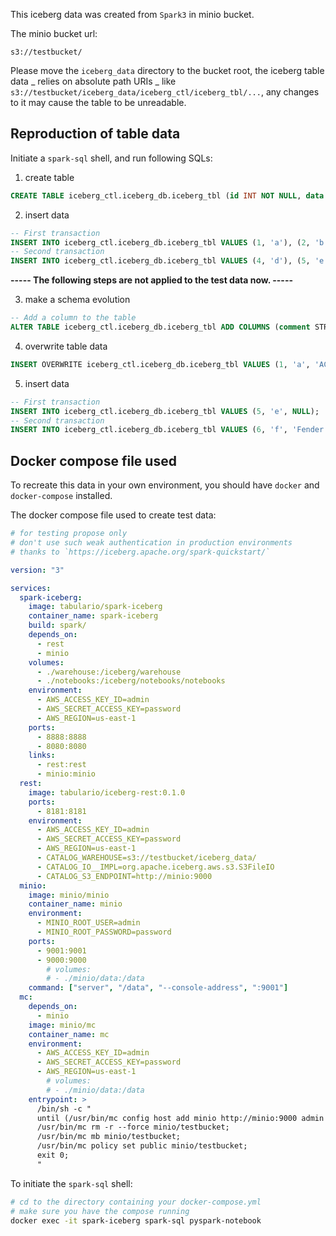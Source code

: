 This iceberg data was created from `Spark3` in minio bucket.

The minio bucket url:

```
s3://testbucket/
```

Please move the `iceberg_data` directory to the bucket root,
the iceberg table data _ relies on absolute path URIs _ like `s3://testbucket/iceberg_data/iceberg_ctl/iceberg_tbl/...`,
any changes to it may cause the table to be unreadable.

## Reproduction of table data

Initiate a `spark-sql` shell, and run following SQLs:

1. create table

```sql
CREATE TABLE iceberg_ctl.iceberg_db.iceberg_tbl (id INT NOT NULL, data STRING NOT NULL) USING ICEBERG;
```

2. insert data

```sql
-- First transaction
INSERT INTO iceberg_ctl.iceberg_db.iceberg_tbl VALUES (1, 'a'), (2, 'b'), (3, 'c');
-- Second transaction
INSERT INTO iceberg_ctl.iceberg_db.iceberg_tbl VALUES (4, 'd'), (5, 'e'), (6, 'd');
```

**----- The following steps are not applied to the test data now. -----**

3. make a schema evolution

```sql
-- Add a column to the table
ALTER TABLE iceberg_ctl.iceberg_db.iceberg_tbl ADD COLUMNS (comment STRING);
```

4. overwrite table data

```sql
INSERT OVERWRITE iceberg_ctl.iceberg_db.iceberg_tbl VALUES (1, 'a', 'AC/DC'), (2, 'b', 'Bob Dylan'), (3, 'c', 'Coldplay'), (4, 'd', 'David Bowie');
```

5. insert data

```sql
-- First transaction
INSERT INTO iceberg_ctl.iceberg_db.iceberg_tbl VALUES (5, 'e', NULL);
-- Second transaction
INSERT INTO iceberg_ctl.iceberg_db.iceberg_tbl VALUES (6, 'f', 'Fender');
```

## Docker compose file used

To recreate this data in your own environment, you should have `docker` and `docker-compose` installed.

The docker compose file used to create test data:

```yaml
# for testing propose only
# don't use such weak authentication in production environments
# thanks to `https://iceberg.apache.org/spark-quickstart/`

version: "3"

services:
  spark-iceberg:
    image: tabulario/spark-iceberg
    container_name: spark-iceberg
    build: spark/
    depends_on:
      - rest
      - minio
    volumes:
      - ./warehouse:/iceberg/warehouse
      - ./notebooks:/iceberg/notebooks/notebooks
    environment:
      - AWS_ACCESS_KEY_ID=admin
      - AWS_SECRET_ACCESS_KEY=password
      - AWS_REGION=us-east-1
    ports:
      - 8888:8888
      - 8080:8080
    links:
      - rest:rest
      - minio:minio
  rest:
    image: tabulario/iceberg-rest:0.1.0
    ports:
      - 8181:8181
    environment:
      - AWS_ACCESS_KEY_ID=admin
      - AWS_SECRET_ACCESS_KEY=password
      - AWS_REGION=us-east-1
      - CATALOG_WAREHOUSE=s3://testbucket/iceberg_data/
      - CATALOG_IO__IMPL=org.apache.iceberg.aws.s3.S3FileIO
      - CATALOG_S3_ENDPOINT=http://minio:9000
  minio:
    image: minio/minio
    container_name: minio
    environment:
      - MINIO_ROOT_USER=admin
      - MINIO_ROOT_PASSWORD=password
    ports:
      - 9001:9001
      - 9000:9000
        # volumes:
        # - ./minio/data:/data
    command: ["server", "/data", "--console-address", ":9001"]
  mc:
    depends_on:
      - minio
    image: minio/mc
    container_name: mc
    environment:
      - AWS_ACCESS_KEY_ID=admin
      - AWS_SECRET_ACCESS_KEY=password
      - AWS_REGION=us-east-1
        # volumes:
        # - ./minio/data:/data
    entrypoint: >
      /bin/sh -c "
      until (/usr/bin/mc config host add minio http://minio:9000 admin password) do echo '...waiting...' && sleep 1; done;
      /usr/bin/mc rm -r --force minio/testbucket;
      /usr/bin/mc mb minio/testbucket;
      /usr/bin/mc policy set public minio/testbucket;
      exit 0;
      "
```

To initiate the `spark-sql` shell:

```bash
# cd to the directory containing your docker-compose.yml
# make sure you have the compose running
docker exec -it spark-iceberg spark-sql pyspark-notebook
```
